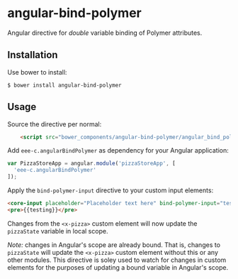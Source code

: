 angular-bind-polymer
====================

Angular directive for *double* variable binding of Polymer attributes.

Installation
------------

Use bower to install: 

```
$ bower install angular-bind-polymer
```

Usage
-----

Source the directive per normal:

```html
    <script src="bower_components/angular-bind-polymer/angular_bind_polymer.js"></script>
```

Add `eee-c.angularBindPolymer` as dependency for your Angular application:

```javascript
var PizzaStoreApp = angular.module('pizzaStoreApp', [
  'eee-c.angularBindPolymer'
]);
```

Apply the `bind-polymer-input` directive to your custom input elements:

```html
<core-input placeholder="Placeholder text here" bind-polymer-input="testing"></core-input>
<pre>{{testing}}</pre>
```

Changes from the `<x-pizza>` custom element will now update the `pizzaState` variable in local scope.

_Note:_ changes in Angular's scope are already bound. That is, changes to `pizzaState` will update the `<x-pizza>` custom element without this or any other modules. This directive is soley used to watch for changes in custom elements for the purposes of updating a bound variable in Angular's scope.
